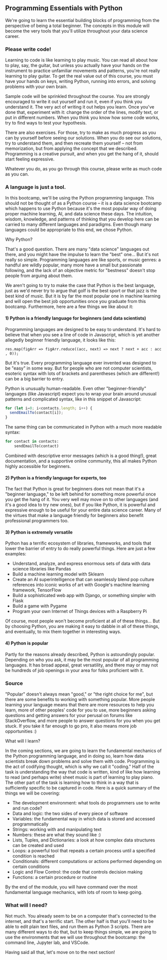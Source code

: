 


## Programming Essentials with Python

We're going to learn the essential building blocks of programming from the perspective of being a total beginner. The concepts in this module will become the very tools that you'll utilize throughout your data science career.


### Please write code! 

Learning to code is like learning to play music. You can read all about how to play, say, the guitar, but unless you actually have your hands on the instrument to practice unfamiliar movements and patterns, you're not really learning to play guitar. To get the real value out of this course, you must have your hands on keys, writing Python, running into errors, and solving problems with your own brain.

Sample code will be sprinkled throughout the course. You are strongly encouraged to write it out yourself and run it, even if you think you understand it. The very act of writing it out helps you learn. Once you've done that, experiment with it: change the order of the lines, modify text, or put in different numbers. When you think you know how some code works, try to find ways to test your hypothesis.

There are also exercises. For those, try to make as much progress as you can by yourself before seeing our solutions. When you do see our solutions, try to understand them, and then recreate them yourself – not from memorization, but from applying the concept that we described. Programming is a creative pursuit, and when you get the hang of it, should start feeling expressive.

Whatever you do, as you go through this course, please write as much code as you can.



### A language is just a tool.

In this bootcamp, we'll be using the Python programming language. This should not be thought of as a Python course – it is a data science bootcamp which happens to use Python because it's the most popular way of doing proper machine learning, AI, and data science these days. The intuition, wisdom, knowledge, and patterns of thinking that you develop here can be carried to many different languages and paradigms. Even though many languages could be appropriate to this end, we chose Python.
 

Why Python? 

That's a good question. There are many "data science" languages out there, and you might have the impulse to learn the "best" one... But it's not really so simple. Programming languages are like sports, or music genres: a handful are wildly popular, many more have a small but passionate following, and the lack of an objective metric for "bestness" doesn't stop people from arguing about them.

We aren't going to try to make the case that Python is the best language, just as we'd never try to argue that golf is the best sport or that jazz is the best kind of music. But it is by far the most popular one in machine learning and will open the best job opportunities once you graduate from this bootcamp. Furthermore, here are a few things we like about it:



#### 1) Python is a friendly language for beginners (and data scientists) 

Programming languages are designed to be easy to understand. It's hard to believe that when you see a line of code in Javascript, which is yet another allegedly beginner friendly language, it looks like this:          


```javasript
res.map(figArr => figArr.reduce((acc, next) => next ? next + acc : acc , 0)); 
```

But it's true. Every programming language ever invented was designed to be "easy" in some way. But for people who are not computer scientists, esoteric syntax with lots of brackets and parentheses (which are different!) can be a big barrier to entry.

Python is unusually human-readable. Even other "beginner-friendly" languages (like Javascript) expect you to wrap your brain around unusual patterns and complicated syntax, like in this snippet of Javascript:

```javascript
for (let i=0; i<contacts.length; i++) {
  sendEmailTo(contact[i]);
}
```
The same thing can be communicated in Python with a much more readable syntax:

```python
for contact in contacts:
    sendEmailTo(contact)
```
Combined with descriptive error messages (which is a good thing!), great documentation, and a supportive online community, this all makes Python highly accessible for beginners.
          

#### 2) Python is a friendly language for experts, too

The fact that Python is great for beginners does not mean that it's a "beginner language," to be left behind for something more powerful once you get the hang of it. You very well may move on to other languages (and it's a good idea to try new ones), but if you like Python, it is powerful and expressive enough to be useful for your entire data science career. Many of the virtues that make a language friendly for beginners also benefit professional programmers too.



#### 3) Python is extremely versatile

Python has a terrific ecosystem of libraries, frameworks, and tools that lower the barrier of entry to do really powerful things. Here are just a few examples:

- Understand, analyze, and express enormous sets of data with data science libraries like Pandas
- Build a machine learning model with Sklearn
- Create an AI superintelligence that can seamlessly blend pop culture references into iconic works of art with Google's machine learning framework, TensorFlow
- Build a sophisticated web app with Django, or something simpler with Flask
- Build a game with Pygame
- Program your own Internet of Things devices with a Raspberry Pi




Of course, most people won't become proficient at all of these things... But by choosing Python, you are making it easy to dabble in all of these things, and eventually, to mix them together in interesting ways.



#### 4) Python is popular

Partly for the reasons already described, Python is astoundingly popular. Depending on who you ask, it may be the most popular of all programming languages. It has broad appeal, great versatility, and there may or may not be hundreds of job openings in your area for folks proficient with it.





### Source

"Popular" doesn't always mean "good," or "the right choice for me", but there are some benefits to working with something popular. More people learning your language means that there are more resources to help you learn, more of other peoples' code for you to use, more beginners asking questions and getting answers for your perusal on forums like StackOverflow, and more people to answer questions for you when you get stuck. If you take it far enough to go pro, it also means more job opportunities :)
 

 

What will I learn?  

In the coming sections, we are going to learn the fundamental mechanics of the Python programming language, and in doing so, learn how data scientists break down problems and solve them with code. Programming is the act of codifying thought, which is why we call it "coding." Half of the task is understanding the way that code is written, kind of like how learning to read (and perhaps write) sheet music is part of learning to play piano. The other part of the task is learning how to think in a way that is sufficiently specific to be captured in code. Here is a quick summary of the things we will be covering: 



- The development environment: what tools do programmers use to write and run code?
- Data and logic: the two sides of every piece of software
- Variables: the fundamental way in which data is stored and accessed programmatically
- Strings: working with and manipulating text
- Numbers: these are what they sound like :) 
- Lists, Tuples, and Dictionaries: a look at how complex data structures can be created and used
- Loops: a powerful tool that repeats a certain process until a specified condition is reached
- Conditionals: different computations or actions performed depending on certain conditions 
- Logic and Flow Control: the code that controls decision making
- Functions: a certain procedure or routine 



By the end of the module, you will have command over the most fundamental language mechanics, with lots of room to keep going.



### What will I need?  

Not much. You already seem to be on a computer that's connected to the internet, and that's a terrific start. The other half is that you'll need to be able to edit plain text files, and run them as Python 3 scripts. There are many different ways to do that, but to keep things simple, we are going to use the environments that we will use throughout the bootcamp: the command line, Jupyter lab, and VSCode.


Having said all that, let's move on to the next section!
    